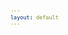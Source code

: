 ```yaml
---
layout: default
---
```

<!-- VARIABLES -->
<script>
    //
    //CANCION
    var cancion = "FWLR & BRDGS - Suspicious";
    //
    //WALLPAPER
    var titulo = "Artstation";
    var texto = "Shal. E";
    var wfuente = "https://www.artstation.com/artwork/nYYWxe";
    //
    //PISTAS
    var vocals = "";
    var instrumental = "";
    //
    //VIDEO LOSSELESS
    var videoText = "Catbox"; 
    var videoLink = "https://files.catbox.moe/6lu1qo.mp4";
    //
    //ARTISTA 1
    var artist = "FWLR";
    var tidal = "https://tidal.com/browse/artist/7440315";
    var spotify = "https://open.spotify.com/artist/1bgWqGp78w6C8CNPvD6Qlo";
    var instagram = "https://www.instagram.com/fwlrmusic/";
    var twitter = "https://twitter.com/FWLRmusic";
    var soundcloud = "https://soundcloud.com/fwlrmusic";
    var website = "https://www.fwlrmusic.com/";
    var facebook = "https://www.facebook.com/FWLRmusic";
    var youtube = "https://www.youtube.com/channel/UCBUnHKn15yw90iJNIfc2B4A";
    var discord = "";
    //
    //ARTISTA 2
    var artist2 = "BRDGS";
    var tidal2 = "https://tidal.com/browse/artist/8510317";
    var spotify2 = "https://open.spotify.com/artist/3yHcgChNW7jVTvgBfgrTeT";
    var instagram2 = "https://www.instagram.com/brdgsmsc/";
    var twitter2 = "https://twitter.com/brdgsmsc";
    var soundcloud2 = "https://soundcloud.com/brdgsmsc";
    var website2 = "https://www.brdgsmsc.com/";
    var facebook2 = "https://www.facebook.com/brdgs";
    var youtube2 = "https://www.youtube.com/channel/UCfUY1Y60grOtUOvI__biIlg";
    var discord2 = "";
    //
    //ARTISTA 3
    var artist3 = "";
    var tidal3 = "";
    var spotify3 = "";
    var instagram3 = "";
    var twitter3 = "";
    var soundcloud3 = "";
    var website3 = "";
    var facebook3 = "";
    var youtube3 = "";
    var discord3 = "";
   //
</script>
<!-- ESTILOS -->

<head>
    <style>
        body {
            font-family: "Times New Roman", Times, serif;
            font-size: 62.5%;
            width: 100%;
        }

        table {
            border-collapse: collapse;
            font-size: 1rem;
            width: 120ch;
        }

        th,
        td {
            padding: 8px;
        }

        tr td:first-child {
            text-align: right;
        }

        tr td:nth-child(2) {
            text-align: left;
        }

        .titulo {
            text-align: center;
        }

        .ingles {
            text-align: right;
            width: 50%;
        }

        .espanol {
            text-align: left;
            width: 50%;
        }

        .borde-derecho {
            border-right: 1px solid black;
        }

        .mitad-tamano {
            font-size: 50%;
            display: block;
            margin-top: -2px;
            margin-bottom: 0px;
        }

        .top-align {
            vertical-align: top;
        }

        .align-left {
            text-align: left;
        }

        .mid-align {
            vertical-align: middle;
        }

        .tab {
            display: inline-block;
            margin-left: 1.5rem;
        }
    </style>
</head>
<!-- CUERPO CON LA TABLA -->

<body>
    <table>
        <tr>
            <th colspan="4" class="titulo">Título</th>
        </tr>
        <tr>
            <th colspan="2" class="ingles borde-derecho">English</th>
            <th colspan="2" class="espanol">Español</th>
        </tr>
        <!-- INICIAR AQUI LA LETRA <td colspan="2"> -->
        <tr><td colspan="2">I got it so bad</td><td colspan="2">Estoy tan enamorado</td></tr><tr><td colspan="2">I got it bad for you</td><td colspan="2">Estoy enormemente enamorado de ti</td></tr><tr><td colspan="2">You give me good love</td><td colspan="2">Me entregas tanto amor</td></tr><tr><td colspan="2">You're like a dream come true</td><td colspan="2">Eres como un sueño hecho realidad</td></tr><tr><td colspan="2">They say it won't last</td><td colspan="2">Dicen que no tenemos futuro</td></tr><tr><td colspan="2">They say you're wild and free</td><td colspan="2">Te describen como salvaje y libre</td></tr><tr><td colspan="2">I know you never were a one man woman</td><td colspan="2">Sé que eres una mujer sin ataduras en el amor</td></tr><tr><td colspan="2">I was hoping that you'd give that all up for me</td><td colspan="2">Deseaba que renunciaras a todo por mí</td></tr><tr><td colspan="2">ㅤ</td><td colspan="2">ㅤ</td></tr><tr><td colspan="2">I get so confused</td><td colspan="2">Me siento tan confundido</td></tr><tr><td colspan="2">I love it when it's only me and you</td><td colspan="2">Pero amo cuando somos solo tú y yo</td></tr><tr><td colspan="2">And all the things we know we shouldn't do</td><td colspan="2">Y hacemos todas esas cosas que sabemos que no deberíamos</td></tr><tr><td colspan="2">This is way too good, it can't be true</td><td colspan="2">Esto es demasiado bueno para ser verdad</td></tr><tr><td colspan="2">ㅤ</td><td colspan="2">ㅤ</td></tr><tr><td colspan="2">So tell me what your game is, what your game is, girl</td><td colspan="2">Dime cuál es tu estrategia, a qué juegas, chica</td></tr><tr><td colspan="2">When you touch me feels so good, I can't contain it (I can't contain it)</td><td colspan="2">Cuando me tocas se siente tan bien que no puedo contenerme (No puedo contenerme)</td></tr><tr><td colspan="2">When you love me I'm so high, so confident, yeah (So confident)</td><td colspan="2">Tu amor me hace sentir tan bien, lleno de confianza, sí (Lleno de confianza)</td></tr><tr><td colspan="2">When you say I'm the only one, I must admit it (I must admit it)</td><td colspan="2">Cuando dices que soy el único, debo admitir que (Debo admitir que)</td></tr><tr><td colspan="2">I get suspicious, just a little suspicious</td><td colspan="2">Me invade una sospecha, solo un poco de sospecha.</td></tr><tr><td colspan="2">ㅤ</td><td colspan="2">ㅤ</td></tr><tr><td colspan="2">I shouldn't doubt you</td><td colspan="2">No debería desconfiar de ti</td></tr><tr><td colspan="2">I'm all up in my head</td><td colspan="2">Solo estoy muy confundido</td></tr><tr><td colspan="2">When I'm without you</td><td colspan="2">Cuando no estoy contigo</td></tr><tr><td colspan="2">I start to lose my shit</td><td colspan="2">Empiezo a perder el control</td></tr><tr><td colspan="2">I've just been hurt before</td><td colspan="2">Es solo que ya he sido lastimado antes</td></tr><tr><td colspan="2">A stranger's t-shirt on my bedroom floor</td><td colspan="2">Con una camiseta de un desconocido en la habitación</td></tr><tr><td colspan="2">Excuse me for being suspicious, it's just</td><td colspan="2">Disculpa mis sospechas, es solo que...</td></tr><tr><td colspan="2">ㅤ</td><td colspan="2">ㅤ</td></tr><tr><td colspan="2">That I get so confused</td><td colspan="2">Me siento tan confundido</td></tr><tr><td colspan="2">I love it when it's only me and you</td><td colspan="2">Pero amo cuando somos solo tú y yo</td></tr><tr><td colspan="2">And all the things we know we shouldn't do</td><td colspan="2">Y hacemos todas esas cosas que sabemos que no deberíamos</td></tr><tr><td colspan="2">This is way too good, it can't be true</td><td colspan="2">Esto es demasiado bueno para ser verdad</td></tr><tr><td colspan="2">ㅤ</td><td colspan="2">ㅤ</td></tr><tr><td colspan="2">So tell me what your game is, what your game is, girl</td><td colspan="2">Dime cuál es tu estrategia, a qué juegas, chica</td></tr><tr><td colspan="2">When you touch me feels so good, I can't contain it (I can't contain it)</td><td colspan="2">Cuando me tocas se siente tan bien que no puedo contenerme (No puedo contenerme)</td></tr><tr><td colspan="2">When you love me I'm so high, so confident, yeah (So confident)</td><td colspan="2">Tu amor me hace sentir tan bien, lleno de confianza, sí (Lleno de confianza)</td></tr><tr><td colspan="2">When you say I'm the only one, I must admit it (I must admit it)</td><td colspan="2">Cuando dices que soy el único, debo admitir que (Debo admitir que)</td></tr><tr><td colspan="2">I get suspicious, just a little suspicious</td><td colspan="2">Me invade una sospecha, solo un poco de sospecha.</td></tr><tr><td colspan="2">ㅤ</td><td colspan="2">ㅤ</td></tr><tr><td colspan="2">I get suspicious, just a little suspicious</td><td colspan="2">Me invade una sospecha, solo un poco de sospecha</td></tr><tr><td colspan="2">I get suspicious, just a little suspicious</td><td colspan="2">Me invade una sospecha, solo un poco de sospecha</td></tr><tr><td colspan="2">ㅤ</td><td colspan="2">ㅤ</td></tr><tr><td colspan="2">So tell me what your game is, what your game is</td><td colspan="2">Dime cuál es tu estrategia, a qué juegas, chica</td></tr><tr><td colspan="2">'Cause I haven't slept for days, not slept for days, yeah</td><td colspan="2">Porque no he dormido por días, no he dormido por días, lo sé</td></tr><tr><td colspan="2">Baby, love is never painless, never painless, no</td><td colspan="2">Cariño, el amor nunca es tan sencillo, tan sencillo, no</td></tr><tr><td colspan="2">Excuse me for being suspicious (Excuse me for being suspicious)</td><td colspan="2">Disculpa mis sospechas (Disculpa mis sospechas)</td></tr><tr><td colspan="2">ㅤ</td><td colspan="2">ㅤ</td></tr><tr><td colspan="2">(I can't contain it, I can't contain it)</td><td colspan="2">(No puedo contenerme, no puedo contenerme)</td></tr><tr><td colspan="2">(I can't contain it, I can't contain it)</td><td colspan="2">(No puedo contenerme, no puedo contenerme)</td></tr><tr><td colspan="2">ㅤ</td><td colspan="2">ㅤ</td></tr><tr><td colspan="2">When you touch me feels so good, I can't contain it (I can't contain it)</td><td colspan="2">Cuando me tocas se siente tan bien que no puedo contenerme (No puedo contenerme)</td></tr><tr><td colspan="2">When you love me I'm so high, so confident (So confident)</td><td colspan="2">Tu amor me hace sentir tan bien, lleno de confianza, sí (Lleno de confianza)</td></tr><tr><td colspan="2">When you say I'm the only one, I must admit it (I must admit it)</td><td colspan="2">Cuando dices que soy el único, debo admitir que (Debo admitir que)</td></tr><tr><td colspan="2">I get suspicious, just a little suspicious</td><td colspan="2">Me invade una sospecha, solo un poco de sospecha.</td></tr><tr><td colspan="2">ㅤ</td><td colspan="2">ㅤ</td></tr><tr><td colspan="2">I get suspicious (I get suspicious)</td><td colspan="2">Me invade una sospecha (Me invade una sospecha)</td></tr><tr><td colspan="2">Just a little suspicious (Just a little suspicious)</td><td colspan="2">Solo un poco de sospecha (Solo un poco de sospecha)</td></tr><tr><td colspan="2">I get suspicious (I get suspicious)</td><td colspan="2">Me invade una sospecha (Me invade una sospecha)</td></tr><tr><td colspan="2">Just a little suspicious (Just a little suspicious)</td><td colspan="2">Solo un poco de sospecha (Solo un poco de sospecha)</td></tr><tr><td colspan="2">I get suspicious (Oh, suspicious)</td><td colspan="2">Me invade una sospecha (Oh, una sospecha)</td></tr><tr><td colspan="2">Just a little suspicious (Just a little suspicious)</td><td colspan="2">Solo un poco de sospecha (Solo un poco de sospecha)</td></tr><tr><td colspan="2">I get suspicious (I get suspicious)</td><td colspan="2">Me invade una sospecha (Me invade una sospecha)</td></tr><tr><td colspan="2">Just a little suspicious (Just a little suspicious)</td><td colspan="2">Solo un poco de sospecha (Solo un poco de sospecha)</td></tr>
        <!-- FINAL DE LA LETRA <td colspan="2"> -->
        <tr>
            <td class="top-align align-left" style="text-align: left;"><span id="spanWallpaper"><b>Wallpaper:</b><span class="mitad-tamano">(Usado
                        en mi
                        video)</span><span id="FuenteW1">Placeholder</span></span>
            </td>
            <td class="top-align" style="text-align: left;"><span id="UrlsArtista1"></span></td>
            <td class="top-align" style="text-align: right;">Interpretación por: <b>Argel H</b><br>Redes:<br><a
                    href="https://linktr.ee/iamargelh" target="_blank">linktr.ee/iamargelh</a></td>
            <td class="top-align align-left" width="140ch"><img src="https://i.imgur.com/RQLfOkU.gif" width="80ch"></td>
        </tr>
    </table>
    <!-- INFIERNO DE LOS SCIRPT -->
    <script>
        var tituloc = document.querySelector(".titulo");
        tituloc.textContent = cancion;
        tituloc.style.textAlign = "center";
        document.title = "(ArgelH-Subs) " + cancion;
        var fuenteW1 = document.getElementById("FuenteW1");
        fuenteW1.innerHTML = titulo + ": ";
        var enlace = document.createElement("a");
        var link = document.querySelector("link[rel~='icon']");
        link = document.createElement("link");
        link.rel = "icon";
        document.head.appendChild(link);
        link.href = "https://i.imgur.com/jycGdTy.png";
        if (wfuente) {
            enlace.href = wfuente;
            enlace.target = "_blank";
        }
        enlace.textContent = texto;
        enlace.style.fontStyle = "italic";
        fuenteW1.appendChild(enlace);
        if (vocals || instrumental) {
            var spanWallpaper = document.getElementById("spanWallpaper");
            spanWallpaper.appendChild(document.createElement("br"));
            var audiosSpan = document.createElement("span");
            audiosSpan.innerHTML = "<strong>Audios:</strong>";
            spanWallpaper.parentNode.insertBefore(audiosSpan, spanWallpaper.nextSibling);
            var extractedText = document.createElement("span");
            extractedText.textContent = "(Extraídos de la canción)";
            extractedText.style.fontSize = "50%";
            extractedText.style.display = "block";
            extractedText.style.marginTop = "-2px";
            extractedText.style.marginBottom = "0px";
            audiosSpan.appendChild(extractedText);
            if (vocals) {
                var vocalsLink = document.createElement("a");
                vocalsLink.href = vocals;
                vocalsLink.target = "_blank";
                vocalsLink.textContent = "Acapella";
                audiosSpan.appendChild(vocalsLink);
                audiosSpan.appendChild(document.createElement("br"));
            }
            if (instrumental) {
                var instrumentalLink = document.createElement("a");
                instrumentalLink.href = instrumental;
                instrumentalLink.target = "_blank";
                instrumentalLink.textContent = "Instrumental";
                audiosSpan.appendChild(instrumentalLink);
            }
        }
    </script>
    <script>
        var celdaUrlsArtista1 = document.getElementById("UrlsArtista1");
        var artistName = document.createElement("strong");
        artistName.textContent = artist + ":";
        celdaUrlsArtista1.appendChild(artistName);
        celdaUrlsArtista1.appendChild(document.createElement("br")); // AÑADE UN SALTO DE LINEA DESPUES DEL ARTISTA
        if (tidal) {
            var enlaceTidal = document.createElement("a");
            enlaceTidal.href = tidal;
            enlaceTidal.target = "_blank";
            enlaceTidal.textContent = "Tidal";
            celdaUrlsArtista1.appendChild(enlaceTidal);
            celdaUrlsArtista1.appendChild(document.createElement("br"));
        }
        if (spotify) {
            var UrlsArtista1potify = document.createElement("a");
            UrlsArtista1potify.href = spotify;
            UrlsArtista1potify.target = "_blank";
            UrlsArtista1potify.textContent = "Spotify";
            celdaUrlsArtista1.appendChild(UrlsArtista1potify);
            celdaUrlsArtista1.appendChild(document.createElement("br"));
        }
        if (soundcloud) {
            var UrlsArtista1oundCloud = document.createElement("a");
            UrlsArtista1oundCloud.href = soundcloud;
            UrlsArtista1oundCloud.target = "_blank";
            UrlsArtista1oundCloud.textContent = "SoundCloud";
            celdaUrlsArtista1.appendChild(UrlsArtista1oundCloud);
            celdaUrlsArtista1.appendChild(document.createElement("br"));
        }
        if (youtube) {
            var enlaceYouTube = document.createElement("a");
            enlaceYouTube.href = youtube;
            enlaceYouTube.target = "_blank";
            enlaceYouTube.textContent = "YouTube";
            celdaUrlsArtista1.appendChild(enlaceYouTube);
            celdaUrlsArtista1.appendChild(document.createElement("br"));
        }
        if (website) {
            var enlaceWebsite = document.createElement("a");
            enlaceWebsite.href = website;
            enlaceWebsite.target = "_blank";
            enlaceWebsite.textContent = "Website";
            celdaUrlsArtista1.appendChild(enlaceWebsite);
            celdaUrlsArtista1.appendChild(document.createElement("br"));
        }
        if (discord) {
            var enlacediscord = document.createElement("a");
            enlacediscord.href = discord;
            enlacediscord.target = "_blank";
            enlacediscord.textContent = "Discord";
            celdaUrlsArtista1.appendChild(enlacediscord);
            celdaUrlsArtista1.appendChild(document.createElement("br"));
        }
        if (instagram) {
            var enlaceInstagram = document.createElement("a");
            enlaceInstagram.href = instagram;
            enlaceInstagram.target = "_blank";
            enlaceInstagram.textContent = "Instagram";
            celdaUrlsArtista1.appendChild(enlaceInstagram);
            celdaUrlsArtista1.appendChild(document.createElement("br"));
        }
        if (facebook) {
            var enlaceFacebook = document.createElement("a");
            enlaceFacebook.href = facebook;
            enlaceFacebook.target = "_blank";
            enlaceFacebook.textContent = "Facebook";
            celdaUrlsArtista1.appendChild(enlaceFacebook);
            celdaUrlsArtista1.appendChild(document.createElement("br"));
        }
        if (twitter) {
            var enlacetwitter = document.createElement("a");
            enlacetwitter.href = twitter;
            enlacetwitter.target = "_blank";
            enlacetwitter.textContent = "Twitter";
            celdaUrlsArtista1.appendChild(enlacetwitter);
        }
    </script>
    <script>
        if (artist2) {
            var celdaUrlsArtista1 = document.getElementById("UrlsArtista1");
            celdaUrlsArtista1.appendChild(document.createElement("br"));
            celdaUrlsArtista1.appendChild(document.createElement("br"));
            var celdaUrlsArtista2 = document.createElement("span");
            celdaUrlsArtista2.id = "UrlsArtista2";
            celdaUrlsArtista1.parentNode.insertBefore(celdaUrlsArtista2, celdaUrlsArtista1.nextSibling);
            var artistName2 = document.createElement("strong");
            artistName2.textContent = artist2 + ":";
            celdaUrlsArtista2.appendChild(artistName2);
            celdaUrlsArtista2.appendChild(document.createElement("br"));
            if (tidal2) {
                var enlaceTidal = document.createElement("a");
                enlaceTidal.href = tidal2;
                enlaceTidal.target = "_blank";
                enlaceTidal.textContent = "Tidal";
                celdaUrlsArtista2.appendChild(enlaceTidal);
                celdaUrlsArtista2.appendChild(document.createElement("br"));
            }
            if (spotify2) {
                var UrlsArtista1potify = document.createElement("a");
                UrlsArtista1potify.href = spotify2;
                UrlsArtista1potify.target = "_blank";
                UrlsArtista1potify.textContent = "Spotify";
                celdaUrlsArtista2.appendChild(UrlsArtista1potify);
                celdaUrlsArtista2.appendChild(document.createElement("br"));
            }
            if (soundcloud2) {
                var UrlsArtista1oundCloud = document.createElement("a");
                UrlsArtista1oundCloud.href = soundcloud2;
                UrlsArtista1oundCloud.target = "_blank";
                UrlsArtista1oundCloud.textContent = "SoundCloud";
                celdaUrlsArtista2.appendChild(UrlsArtista1oundCloud);
                celdaUrlsArtista2.appendChild(document.createElement("br"));
            }
            if (youtube2) {
                var enlaceYouTube = document.createElement("a");
                enlaceYouTube.href = youtube2;
                enlaceYouTube.target = "_blank";
                enlaceYouTube.textContent = "YouTube";
                celdaUrlsArtista2.appendChild(enlaceYouTube);
                celdaUrlsArtista2.appendChild(document.createElement("br"));
            }
            if (website2) {
                var enlaceWebsite = document.createElement("a");
                enlaceWebsite.href = website;
                enlaceWebsite.target = "_blank";
                enlaceWebsite.textContent = "Website";
                celdaUrlsArtista2.appendChild(enlaceWebsite);
                celdaUrlsArtista2.appendChild(document.createElement("br"));
            }
            if (discord2) {
                var enlacediscord = document.createElement("a");
                enlacediscord.href = discord2;
                enlacediscord.target = "_blank";
                enlacediscord.textContent = "Discord";
                celdaUrlsArtista2.appendChild(enlacediscord);
                celdaUrlsArtista2.appendChild(document.createElement("br"));
            }
            if (instagram) {
                var enlaceInstagram = document.createElement("a");
                enlaceInstagram.href = instagram;
                enlaceInstagram.target = "_blank";
                enlaceInstagram.textContent = "Instagram";
                celdaUrlsArtista2.appendChild(enlaceInstagram);
                celdaUrlsArtista2.appendChild(document.createElement("br"));
            }
            if (facebook2) {
                var enlaceFacebook = document.createElement("a");
                enlaceFacebook.href = facebook2;
                enlaceFacebook.target = "_blank";
                enlaceFacebook.textContent = "Facebook";
                celdaUrlsArtista2.appendChild(enlaceFacebook);
                celdaUrlsArtista2.appendChild(document.createElement("br"));
            }
            if (twitter2) {
                var enlacetwitter = document.createElement("a");
                enlacetwitter.href = twitter2;
                enlacetwitter.target = "_blank";
                enlacetwitter.textContent = "Twitter";
                celdaUrlsArtista2.appendChild(enlacetwitter);
            }
        }
    </script>
    <script>
        if (artist3) {
            var celdaUrlsArtista2 = document.getElementById("UrlsArtista2");
            celdaUrlsArtista2.appendChild(document.createElement("br"));
            celdaUrlsArtista2.appendChild(document.createElement("br"));
            var celdaUrlsArtista3 = document.createElement("span");
            celdaUrlsArtista3.id = "UrlsArtista3";
            celdaUrlsArtista2.parentNode.insertBefore(celdaUrlsArtista3, celdaUrlsArtista2.nextSibling);
            var artistName3 = document.createElement("strong");
            artistName3.textContent = artist3 + ":";
            celdaUrlsArtista3.appendChild(artistName3);
            celdaUrlsArtista3.appendChild(document.createElement("br"));
            if (tidal3) {
                var enlaceTidal = document.createElement("a");
                enlaceTidal.href = tidal3;
                enlaceTidal.target = "_blank";
                enlaceTidal.textContent = "Tidal";
                celdaUrlsArtista3.appendChild(enlaceTidal);
                celdaUrlsArtista3.appendChild(document.createElement("br"));
            }
            if (spotify3) {
                var UrlsArtista1potify = document.createElement("a");
                UrlsArtista1potify.href = spotify3;
                UrlsArtista1potify.target = "_blank";
                UrlsArtista1potify.textContent = "Spotify";
                celdaUrlsArtista3.appendChild(UrlsArtista1potify);
                celdaUrlsArtista3.appendChild(document.createElement("br"));
            }
            if (soundcloud3) {
                var UrlsArtista1oundCloud = document.createElement("a");
                UrlsArtista1oundCloud.href = soundcloud;
                UrlsArtista1oundCloud.target = "_blank";
                UrlsArtista1oundCloud.textContent = "SoundCloud";
                celdaUrlsArtista3.appendChild(UrlsArtista1oundCloud);
                celdaUrlsArtista3.appendChild(document.createElement("br"));
            }
            if (youtube) {
                var enlaceYouTube = document.createElement("a");
                enlaceYouTube.href = youtube;
                enlaceYouTube.target = "_blank";
                enlaceYouTube.textContent = "YouTube";
                celdaUrlsArtista3.appendChild(enlaceYouTube);
                celdaUrlsArtista3.appendChild(document.createElement("br"));
            }
            if (website3) {
                var enlaceWebsite = document.createElement("a");
                enlaceWebsite.href = website3;
                enlaceWebsite.target = "_blank";
                enlaceWebsite.textContent = "Website";
                celdaUrlsArtista3.appendChild(enlaceWebsite);
                celdaUrlsArtista3.appendChild(document.createElement("br"));
            }
            if (discord3) {
                var enlacediscord = document.createElement("a");
                enlacediscord.href = discord3;
                enlacediscord.target = "_blank";
                enlacediscord.textContent = "Discord";
                celdaUrlsArtista3.appendChild(enlacediscord);
                celdaUrlsArtista3.appendChild(document.createElement("br"));
            }
            if (instagram3) {
                var enlaceInstagram = document.createElement("a");
                enlaceInstagram.href = instagram3;
                enlaceInstagram.target = "_blank";
                enlaceInstagram.textContent = "Instagram";
                celdaUrlsArtista3.appendChild(enlaceInstagram);
                celdaUrlsArtista3.appendChild(document.createElement("br"));
            }
            if (facebook3) {
                var enlaceFacebook = document.createElement("a");
                enlaceFacebook.href = facebook3;
                enlaceFacebook.target = "_blank";
                enlaceFacebook.textContent = "Facebook";
                celdaUrlsArtista3.appendChild(enlaceFacebook);
                celdaUrlsArtista3.appendChild(document.createElement("br"));
            }
            if (twitter3) {
                var enlacetwitter = document.createElement("a");
                enlacetwitter.href = twitter3;
                enlacetwitter.target = "_blank";
                enlacetwitter.textContent = "Twitter";
                celdaUrlsArtista3.appendChild(enlacetwitter);
            }
        }
    </script>
    <script>
        if (videoLink) {
            var audiosSpan = document.querySelector("#spanWallpaper + span");
            if (!audiosSpan) {
                audiosSpan = document.querySelector("#spanWallpaper");
            }
            var br = document.createElement("br");
            audiosSpan.parentNode.insertBefore(br, audiosSpan.nextSibling);
            var videoSpan = document.createElement("span");
            videoSpan.innerHTML = "<strong>Video Con Mejor Calidad:</strong>";
            br.parentNode.insertBefore(videoSpan, br.nextSibling);
            videoSpan.appendChild(document.createElement("br"));
            var videoLinkElement = document.createElement("a");
            videoLinkElement.href = videoLink;
            videoLinkElement.target = "_blank";
            videoLinkElement.textContent = videoText;
            videoSpan.appendChild(videoLinkElement);
        }
    </script>
</body>
> Si me dí cuenta que el minuto 2:48 pasa algo extraño con el coro de atrás, no me dieron ganas de arreglarlo.